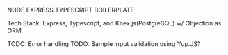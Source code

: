 NODE EXPRESS TYPESCRIPT BOILERPLATE

Tech Stack: Express, Typescript, and Knex.js(PostgreSQL) w/ Objection as ORM

TODO: Error handling
TODO: Sample input validation using Yup.JS?
